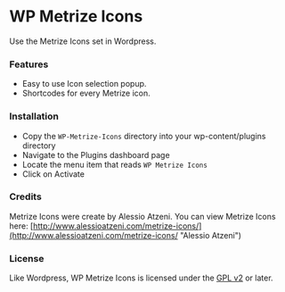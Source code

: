 WP Metrize Icons
================

Use the Metrize Icons set in Wordpress.

### Features
- Easy to use Icon selection popup.
- Shortcodes for every Metrize icon.

### Installation
- Copy the ```WP-Metrize-Icons``` directory into your wp-content/plugins directory
- Navigate to the Plugins dashboard page
- Locate the menu item that reads `WP Metrize Icons`
- Click on Activate

### Credits
Metrize Icons were create by Alessio Atzeni. You can view Metrize Icons here: [http://www.alessioatzeni.com/metrize-icons/](http://www.alessioatzeni.com/metrize-icons/ "Alessio Atzeni")

### License
Like Wordpress, WP Metrize Icons is licensed under the [GPL v2](http://wordpress.org/about/gpl/ "GPL v2") or later.